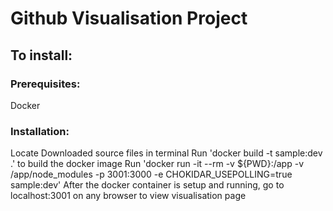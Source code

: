 # Github Visualisation Project
## To install:
### Prerequisites:
Docker
### Installation:
Locate Downloaded source files in terminal
Run 'docker build -t sample:dev .' to build the docker image
Run 'docker run -it --rm -v ${PWD}:/app -v /app/node_modules -p 3001:3000 -e CHOKIDAR_USEPOLLING=true sample:dev'
After the docker container is setup and running, go to localhost:3001 on any browser to view visualisation page

